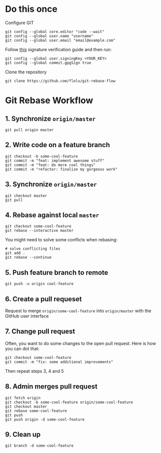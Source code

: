 # Do this once

Configure GIT

```
git config --global core.editor "code --wait"
git config --global user.name "username"
git config --global user.email "email@example.com"
```

Follow [this](https://docs.github.com/en/github/authenticating-to-github/about-commit-signature-verification#gpg-commit-signature-verification) signature verification guide and then run:

```
git config --global user.signingKey <YOUR_KEY>
git config --global commit.gpgSign true
```

Clone the repository

```
git clone https://github.com/flolu/git-rebase-flow
```

# Git Rebase Workflow

## 1. Synchronize `origin/master`

```
git pull origin master
```

## 2. Write code on a feature branch

```
git checkout -b some-cool-feature
git commit -m "feat: implement awesome stuff"
git commit -m "feat: do more cool things"
git commit -m "refactor: finalize my gorgeous work"
```

## 3. Synchronize `origin/master`

```
git checkout master
git pull
```

## 4. Rebase against local `master`

```
git checkout some-cool-feature
git rebase --interactive master
```

You might need to solve some conflicts when rebasing:

```
# solve conflicting files
git add .
git rebase --continue
```

## 5. Push feature branch to remote

```
git push -u origin cool-feature
```

## 6. Create a pull requeset

Request to merge `origin/some-cool-feature` into `origin/master` with the GitHub user interface

## 7. Change pull request

Often, you want to do some changes to the open pull request. Here is how you can dot that:

```
git checkout some-cool-feature
git commit -m "fix: some additional improvements"
```

Then repeat steps 3, 4 and 5

## 8. **Admin** merges pull request

```
git fetch origin
git checkout -b some-cool-feature origin/some-cool-feature
git checkout master
git rebase some-cool-feature
git push
git push origin -d some-cool-feature
```

## 9. Clean up

```
git branch -d some-cool-feature
```
